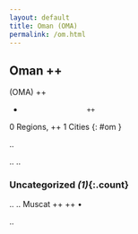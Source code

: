 ```yaml
---
layout: default
title: Oman (OMA)
permalink: /om.html
---
```



## Oman   ++
(OMA)  ++
-                     ++
0 Regions, ++
1 Cities
{: #om }

.. 




.. 
.. 


### Uncategorized _(1)_{:.count}


..
..
Muscat  ++
 ++
•




.. 
 
